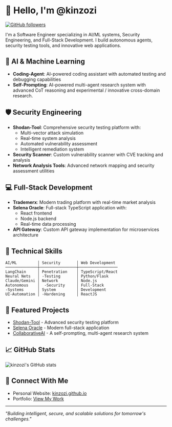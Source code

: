 # 👋 Hello, I'm @kinzozi

[![GitHub followers](https://img.shields.io/github/followers/kinzozi?label=Follow&style=social)](https://github.com/kinzozi)

I'm a Software Engineer specializing in AI/ML systems, Security Engineering, and Full-Stack Development. I build autonomous agents, security testing tools, and innovative web applications.

## 🤖 AI & Machine Learning
- **Coding-Agent**: AI-powered coding assistant with automated testing and debugging capabilities
- **Self-Prompting**: AI-powered multi-agent research system with advanced CoT reasoning and experimental / innovative cross-domain research.


## 🛡️ Security Engineering
- **Shodan-Tool**: Comprehensive security testing platform with:
  - Multi-vector attack simulation
  - Real-time system analysis
  - Automated vulnerability assessment
  - Intelligent remediation system
- **Security Scanner**: Custom vulnerability scanner with CVE tracking and analysis
- **Network Analysis Tools**: Advanced network mapping and security assessment utilities

## 💻 Full-Stack Development
- **Trademerx**: Modern trading platform with real-time market analysis
- **Selena Oracle**: Full-stack TypeScript application with:
  - React frontend
  - Node.js backend
  - Real-time data processing
- **API Gateway**: Custom API gateway implementation for microservices architecture

## 🔧 Technical Skills
```
AI/ML         │ Security       │ Web Development
──────────────┼────────────────┼─────────────────
LangChain     │ Penetration    │ TypeScript/React
Neural Nets   │ -Testing       │ Python/Flask
Claude/Gemini │ Network        │ Node.js
Autonomous    │  -Security     │ Full-Stack
-Systems      │ System         │ Development
UI-Automation │ -Hardening     │ ReactJS
```

## 🌟 Featured Projects
- [Shodan-Tool](https://github.com/kinzozi/Shodan-Tool) - Advanced security testing platform
- [Selena Oracle](https://github.com/kinzozi/selena-oracle) - Modern full-stack application
- [CollaborativeAI](https://github.com/kinzozi/collaborativeAI) - A self-prompting, multi-agent research system

## 📈 GitHub Stats
![kinzozi's GitHub stats](https://github-readme-stats.vercel.app/api?username=kinzozi&show_icons=true&theme=dark)

## 🤝 Connect With Me
- Personal Website: [kinzozi.github.io](https://kinzozi.github.io)
- Portfolio: [View My Work](https://kinzozi.github.io/projects)

---

*"Building intelligent, secure, and scalable solutions for tomorrow's challenges."*

